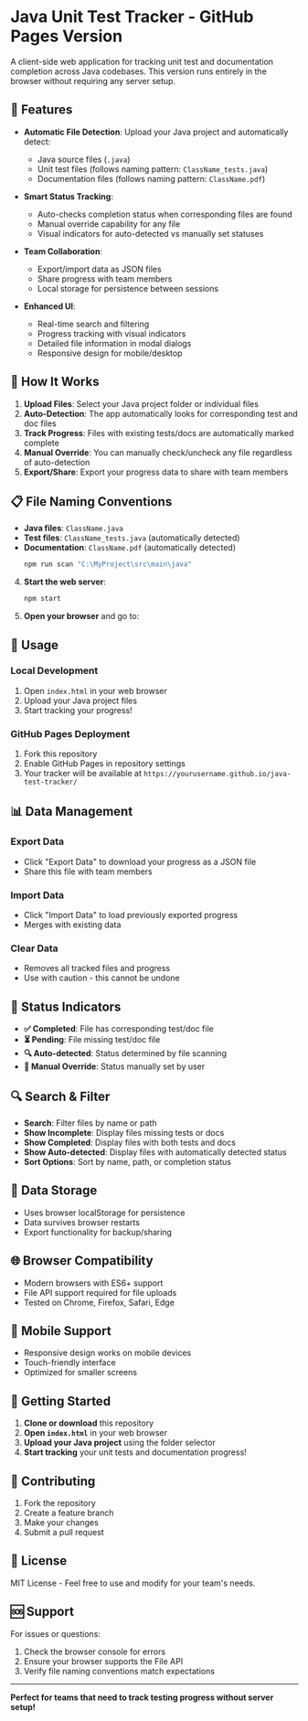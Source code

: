 # Java Unit Test Tracker - GitHub Pages Version

A client-side web application for tracking unit test and documentation completion across Java codebases. This version runs entirely in the browser without requiring any server setup.

## 🚀 Features

- **Automatic File Detection**: Upload your Java project and automatically detect:
  - Java source files (`.java`)
  - Unit test files (follows naming pattern: `ClassName_tests.java`)
  - Documentation files (follows naming pattern: `ClassName.pdf`)

- **Smart Status Tracking**: 
  - Auto-checks completion status when corresponding files are found
  - Manual override capability for any file
  - Visual indicators for auto-detected vs manually set statuses

- **Team Collaboration**:
  - Export/import data as JSON files
  - Share progress with team members
  - Local storage for persistence between sessions

- **Enhanced UI**:
  - Real-time search and filtering
  - Progress tracking with visual indicators
  - Detailed file information in modal dialogs
  - Responsive design for mobile/desktop

## 🎯 How It Works

1. **Upload Files**: Select your Java project folder or individual files
2. **Auto-Detection**: The app automatically looks for corresponding test and doc files
3. **Track Progress**: Files with existing tests/docs are automatically marked complete
4. **Manual Override**: You can manually check/uncheck any file regardless of auto-detection
5. **Export/Share**: Export your progress data to share with team members

## 📋 File Naming Conventions

- **Java files**: `ClassName.java`
- **Test files**: `ClassName_tests.java` (automatically detected)
- **Documentation**: `ClassName.pdf` (automatically detected)
   ```bash
   npm run scan "C:\MyProject\src\main\java"
   ```

4. **Start the web server**:
   ```bash
   npm start
   ```

5. **Open your browser** and go to:
## 🔧 Usage

### Local Development
1. Open `index.html` in your web browser
2. Upload your Java project files
3. Start tracking your progress!

### GitHub Pages Deployment
1. Fork this repository
2. Enable GitHub Pages in repository settings
3. Your tracker will be available at `https://yourusername.github.io/java-test-tracker/`

## 📊 Data Management

### Export Data
- Click "Export Data" to download your progress as a JSON file
- Share this file with team members

### Import Data
- Click "Import Data" to load previously exported progress
- Merges with existing data

### Clear Data
- Removes all tracked files and progress
- Use with caution - this cannot be undone

## 🎨 Status Indicators

- **✅ Completed**: File has corresponding test/doc file
- **⏳ Pending**: File missing test/doc file
- **🔍 Auto-detected**: Status determined by file scanning
- **👤 Manual Override**: Status manually set by user

## 🔍 Search & Filter

- **Search**: Filter files by name or path
- **Show Incomplete**: Display files missing tests or docs
- **Show Completed**: Display files with both tests and docs
- **Show Auto-detected**: Display files with automatically detected status
- **Sort Options**: Sort by name, path, or completion status

## 💾 Data Storage

- Uses browser localStorage for persistence
- Data survives browser restarts
- Export functionality for backup/sharing

## 🌐 Browser Compatibility

- Modern browsers with ES6+ support
- File API support required for file uploads
- Tested on Chrome, Firefox, Safari, Edge

## 📱 Mobile Support

- Responsive design works on mobile devices
- Touch-friendly interface
- Optimized for smaller screens

## 🚀 Getting Started

1. **Clone or download** this repository
2. **Open `index.html`** in your web browser
3. **Upload your Java project** using the folder selector
4. **Start tracking** your unit tests and documentation progress!

## 🤝 Contributing

1. Fork the repository
2. Create a feature branch
3. Make your changes
4. Submit a pull request

## 📄 License

MIT License - Feel free to use and modify for your team's needs.

## 🆘 Support

For issues or questions:
1. Check the browser console for errors
2. Ensure your browser supports the File API
3. Verify file naming conventions match expectations

---

**Perfect for teams that need to track testing progress without server setup!**
